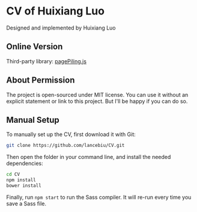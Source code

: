# CV of Huixiang Luo

Designed and implemented by Huixiang Luo

## Online Version

Third-party library: [pagePiling.js](https://github.com/alvarotrigo/pagePiling.js)

## About Permission

The project is open-sourced under MIT license. You can use it without an explicit statement or link to this project. 
But I'll be happy if you can do so.

## Manual Setup

To manually set up the CV, first download it with Git:

```bash
git clone https://github.com/lancebiu/CV.git
```

Then open the folder in your command line, and install the needed dependencies:

```bash
cd CV
npm install
bower install
```

Finally, run `npm start` to run the Sass compiler. It will re-run every time you save a Sass file.